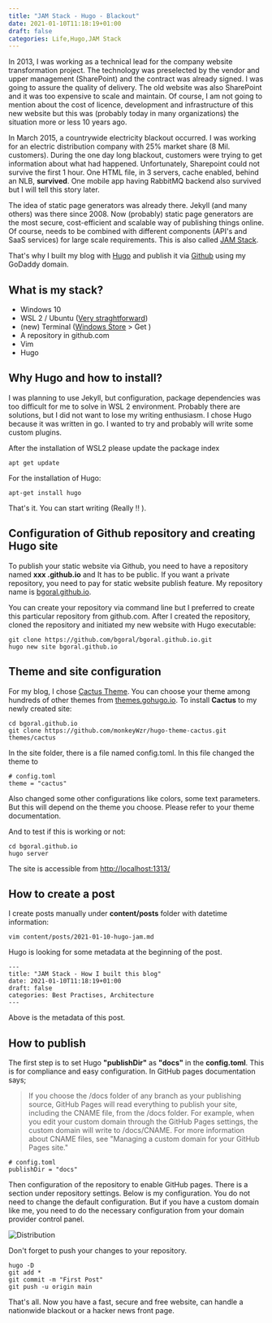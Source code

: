 ```yaml
---
title: "JAM Stack - Hugo - Blackout"
date: 2021-01-10T11:18:19+01:00
draft: false
categories: Life,Hugo,JAM Stack
---
```

In 2013, I was working as a technical lead for the company website transformation project. The technology was preselected by the vendor and upper management (SharePoint) and the contract was already signed. I was going to assure the quality of delivery. The old website was also SharePoint and it was too expensive to scale and maintain. Of course, I am not going to mention about the cost of licence, development and infrastructure of this new website but this was (probably today in many organizations) the situation more or less 10 years ago. 

In March 2015, a countrywide electricity blackout occurred. I was working for an electric distribution company with 25% market share (8 Mil. customers). During the one day long blackout, customers were trying to get information about what had happened. Unfortunately, Sharepoint could not survive the first 1 hour. One HTML file, in 3 servers, cache enabled, behind an NLB, **survived**. One mobile app having RabbitMQ backend also survived but I will tell this story later.

The idea of static page generators was already there. Jekyll (and many others) was there since 2008. Now (probably) static page generators are the most secure, cost-efficient and scalable way of publishing things online. Of course, needs to be combined with different components (API's and SaaS services) for large scale requirements. This is also called [JAM Stack](https://jamstack.org/). 

That's why I built my blog with [Hugo](https://gohugo.io/) and publish it via [Github](https://github.com/bgoral/bgoral.github.io) using my GoDaddy domain. 

## What is my stack? 

- Windows 10 
- WSL 2 / Ubuntu ([Very straghtforward](https://docs.microsoft.com/en-us/windows/wsl/install-win10))
- (new) Terminal ([Windows Store](https://www.microsoft.com/en-us/p/windows-terminal/9n0dx20hk701#activetab=pivot:overviewtab) > Get )
- A repository in github.com
- Vim
- Hugo 

## Why Hugo and how to install?

I was planning to use Jekyll, but configuration, package dependencies was too difficult for me to solve in WSL 2 environment. Probably there are solutions, but I did not want to lose my writing enthusiasm. I chose Hugo because it was written in go. I wanted to try and probably will write some custom plugins. 

After the installation of WSL2 please update the package index
```
apt get update
```

For the installation of Hugo: 

```
apt-get install hugo 
```

That's it. You can start writing (Really !! ). 

## Configuration of Github repository and creating Hugo site

To publish your static website via Github, you need to have a repository named **xxx .github.io** and It has to be public. If you want a private repository, you need to pay for static website publish feature. My repository name is [bgoral.github.io](https://github.com/bgoral/bgoral.github.io).  

You can create your repository via command line but I preferred to create this particular repository from github.com. After I created the repository, cloned the repository and initiated my new website with Hugo executable:

```
git clone https://github.com/bgoral/bgoral.github.io.git
hugo new site bgoral.github.io  
```

## Theme and site configuration


For my blog, I chose [Cactus Theme](https://github.com/monkeyWzr/hugo-theme-cactus). You can choose your theme among hundreds of other themes from [themes.gohugo.io](https://themes.gohugo.io/). To install **Cactus** to my newly created site:

```
cd bgoral.github.io
git clone https://github.com/monkeyWzr/hugo-theme-cactus.git themes/cactus
```

In the site folder, there is a file named config.toml. In this file changed the theme to 
```
# config.toml
theme = "cactus"
```
Also changed some other configurations like colors, some text parameters. But this will depend on the theme you choose.  Please refer to your theme documentation. 

And to test if this is working or not: 

```
cd bgoral.github.io
hugo server
```
The site is accessible from [http://localhost:1313/](http://localhost:1313/)

## How to create a post

I create posts manually under **content/posts** folder with datetime information:

```
vim content/posts/2021-01-10-hugo-jam.md
```
Hugo is looking for some metadata at the beginning of the post. 
```
---
title: "JAM Stack - How I built this blog"
date: 2021-01-10T11:18:19+01:00
draft: false
categories: Best Practises, Architecture
---
```

Above is the metadata of this post. 

## How to publish

The first step is to set Hugo **"publishDir"** as **"docs"** in the **config.toml**. This is for compliance and easy configuration. In GitHub pages documentation says;

>If you choose the /docs folder of any branch as your publishing source, GitHub Pages will read everything to publish your site, including the CNAME file, from the /docs folder. For example, when you edit your custom domain through the GitHub Pages settings, the custom domain will write to /docs/CNAME. For more information about CNAME files, see "Managing a custom domain for your GitHub Pages site."


```
# config.toml
publishDir = "docs"
```

Then configuration of the repository to enable GitHub pages. There is a section under repository settings. Below is my configuration. You do not need to change the default configuration. But if you have a custom domain like me, you need to do the necessary configuration from your domain provider control panel. 

![Distribution](../../githubpages.jpg)

Don't forget to push your changes to your repository. 

```
hugo -D
git add *
git commit -m "First Post"
git push -u origin main
```

That's all. Now you have a fast, secure and free website, can handle a nationwide blackout or a hacker news front page. 
